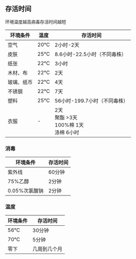 ## 存活时间

环境温度越高病毒存活时间越短

| 环境条件 | 温度 | 存活时间 |
| --- | --- | --- |
| 空气 | 20°C | 2小时-2天 |
| 皮肤 | 25°C | 8.6小时-22.5小时（不同毒株） |
| 纸张 | 22°C | 3小时 |
| 木材、布 | 22°C | 2天 |
| 玻璃、纸币 | 22°C | 4天 |
| 不锈钢 | 22°C | 7天 |
| 塑料 | 25°C | 56小时-199.7小时（不同毒株） |
| 衣服 | - | 2天<br>聚酯 >3天<br>100%棉 1天<br>涤棉 6小时 |


### 消毒

| 环境条件 | 存活时间 |
| --- | --- |
| 紫外线 | 60分钟 |
| 75%乙醇 | 2分钟 |
| 0.05%次氯酸钠 | 2分钟 |

### 温度

| 环境条件 | 存活时间 |
| --- | --- |
| 56°C | 30分钟 |
| 70°C | 5分钟 |
| 零下 | 几周到几个月 |
